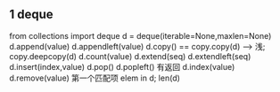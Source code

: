 ## 1 deque
from collections import deque
d = deque(iterable=None,maxlen=None)
d.append(value)  d.appendleft(value)
d.copy() == copy.copy(d) --> 浅; copy.deepcopy(d)
d.count(value)
d.extend(seq) d.extendleft(seq)
d.insert(index,value)
d.pop() d.popleft() 有返回
d.index(value) d.remove(value) 第一个匹配项
elem in d; len(d)
